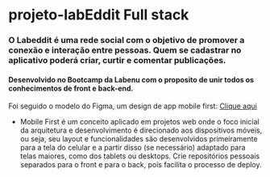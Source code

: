 # projeto-labEddit Full stack
### O Labeddit é uma rede social com o objetivo de promover a conexão e interação entre pessoas. Quem se cadastrar no aplicativo poderá criar, curtir e comentar publicações.

#### Desenvolvido no Bootcamp da Labenu com o proposito de unir todos os conhecimentos de front e back-end.

Foi seguido o modelo do Figma, um design de app mobile first:  [Clique aqui](https://www.figma.com/file/n5xdtQVW0bvFBS0tumN0Sp/Projeto-Integrador-Labeddit-(Copy)?node-id=9-1014&t=mhOyGnUrUdlD00NF-0)

* Mobile First é um conceito aplicado em projetos web onde o foco inicial da arquitetura e desenvolvimento é direcionado aos dispositivos móveis, ou seja, seu layout e funcionalidades são desenvolvidos primeiramente para a tela do celular e a partir disso (se necessário) adaptado para telas maiores, como dos tablets ou desktops.
Crie repositórios pessoais separados para o front e para o back, pois facilita o processo de deploy.
